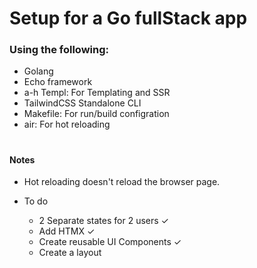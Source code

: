 # Setup for a Go fullStack app

### Using the following:

- Golang
- Echo framework
- a-h Templ: For Templating and SSR
- TailwindCSS Standalone CLI
- Makefile: For run/build configration
- air: For hot reloading

#

#### Notes

- Hot reloading doesn't reload the browser page.

- To do
  - 2 Separate states for 2 users &#x2713;
  - Add HTMX &#x2713;
  - Create reusable UI Components &#x2713;
  - Create a layout

